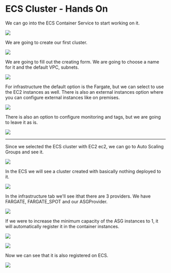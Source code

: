 # ECS Cluster - Hands On

We can go into the ECS Container Service to start working on it.

![](img/2022-04-20-08-58-33.png)

We are going to create our first cluster.

![](img/2022-04-20-09-00-47.png)

We are going to fill out the creating form. We are going to choose a name for it and the default VPC, subnets.

![](img/2022-04-20-09-01-47.png)

For infrastructure the default option is the Fargate, but we can select to use the EC2 instances as well. There is also an external instances option where you can configure external instances like on premises.

![](img/2022-04-20-09-04-18.png)

There is also an option to configure monitoring and tags, but we are going to leave it as is.

![](img/2022-04-20-09-05-06.png)

---

Since we selected the ECS cluster with EC2 ec2, we can go to Auto Scaling Groups and see it.

![](img/2022-04-20-09-06-46.png)

In the ECS we will see a cluster created with basically nothing deployed to it.

![](img/2022-04-20-09-07-41.png)

In the infrastructure tab we'll see ithat there are 3 providers. We have FARGATE, FARGATE_SPOT and our ASGProvider.

![](img/2022-04-20-09-09-08.png)

If we were to increase the minimum capacity of the ASG instances to 1, it will automatically register it in the container instances.

![](img/2022-04-20-09-09-58.png)

![](img/2022-04-20-09-10-50.png)

Now we can see that it is also registered on ECS.

![](img/2022-04-20-09-11-11.png)